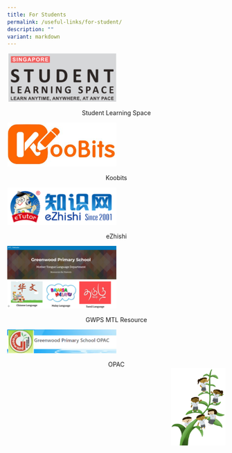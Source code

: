 ```yaml
---
title: For Students
permalink: /useful-links/for-student/
description: ""
variant: markdown
---
```

[<img src="/images/Links/SLS-Logo.png" style="width:50%">](https://vle.learning.moe.edu.sg/login)
<center>Student Learning Space</center>

[<img src="/images/Links/KOOBITS.jpg" style="width:50%">](https://problemsums.koobits.com/)
<center>Koobits</center>

<a href="https://www.ezhishi.net"><img src="/images/Links/Ezhishi.png" style="width:50%"></a>
<center>eZhishi</center>

<a href="https://sites.google.com/moe.edu.sg/gwpsmtl/home"><img src="/images/Links/Logo MTL.png" style="width:50%"></a>
<center>GWPS MTL Resource</center>

	
<a href="https://schoolibrary.moe.edu.sg/greenwoodpri"><img src="/images/Links/OPAC.png" style="width:50%"></a>
<center>OPAC</center>



<img src="/images/Small%20logo/gwps%20children%20(1).png" style="width:25%;float:right">